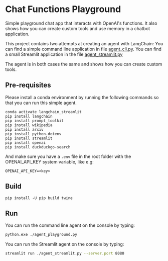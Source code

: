 # Chat Functions Playground

Simple playground chat app that interacts with OpenAI's functions. 
It also shows how you can create custom tools and use memory in a chatbot application.

This project contains two attempts at creating an agent with LangChain:
You can find a simple command line application in file 
[agent_cli.py](agent_cli.py).
You can find a small Streamlit application in the file [agent_streamlit.py](agent_streamlit.py)

The agent is in both cases the same and shows how you can create custom tools.

## Pre-requisites

Please install a conda environment by running the following commands so that you can run this simple agent.

```
conda activate langchain_streamlit
pip install langchain
pip install prompt_toolkit
pip install wikipedia
pip install arxiv
pip install python-dotenv
pip install streamlit
pip install openai
pip install duckduckgo-search
```

And make sure you have a `.env` file in the root folder with the OPENAI_API_KEY system variable, like e.g:

```
OPENAI_API_KEY=<key>
```

## Build

```
pip install -U pip build twine
```

## Run 

You can run the command line agent on the console by typing:
```bash
python.exe ./agent_playground.py 
```

You can run the Streamlit agent on the console by typing:
```bash
streamlit run ./agent_streamlit.py --server.port 8080
```